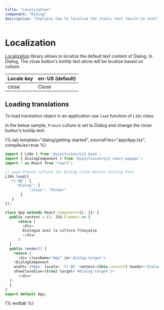 ```yaml
---
title: "Localization"
component: "Dialog"
description: "Explains how to localize the static text (built-in text) content of the dialog control such as close button's tooltip text."
---
```


# Localization

[Localization](/base/localization.html) library allows to localize the default text content of
Dialog. In Dialog, The close button's tooltip text alone will be localize based on culture.

| Locale key | en-US (default)  |
|------|------|
| close |  Close |

## Loading translations

To load translation object in an application use `load` function of `L10n` class.

In the below sample, `French` culture is set to Dialog and change the close button's tooltip
text.

{% tab template="dialog/getting-started", sourceFiles="app/App.tsx", compileJsx=true %}

```javascript
import { L10n } from '@syncfusion/ej2-base';
import { DialogComponent } from '@syncfusion/ej2-react-popups';
import * as React from "react";

// Load French culture for Dialog close button tooltip text
L10n.load({
  'fr-BE': {
     'dialog': {
           'close': "Fermer"
       }
   }
});

class App extends React.Component<{}, {}> {
  public content = (): JSX.Element => {
      return (
        <div>
        Dialogue avec la culture française
        </div>
      )
  }
  public render() {
    return (
      <div className="App" id='dialog-target'>
    <DialogComponent
    width='250px' locale= 'fr-BE' content={this.content} header='Dialog' closeOnEscape={false}
    showCloseIcon={true} target='#dialog-target'/>
      </div>
  );
  }
}
export default App;

```

{% endtab %}
